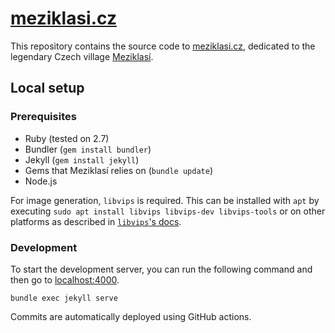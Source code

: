 # [meziklasi.cz](http://meziklasi.cz/)

This repository contains the source code to [meziklasi.cz](http://meziklasi.cz/), dedicated to the legendary Czech village [Meziklasí](https://en.wikipedia.org/wiki/Meziklas%C3%AD).

## Local setup

### Prerequisites
- Ruby (tested on 2.7)
- Bundler (`gem install bundler`)
- Jekyll (`gem install jekyll`)
- Gems that Meziklasí relies on (`bundle update`)
- Node.js

For image generation, `libvips` is required. This can be installed with `apt` by executing `sudo apt install libvips libvips-dev libvips-tools` or on other platforms as described in [`libvips`'s docs](https://www.libvips.org/install.html).

### Development
To start the development server, you can run the following command and then go to [localhost:4000](http://localhost:4000/).
```
bundle exec jekyll serve
```

Commits are automatically deployed using GitHub actions.
